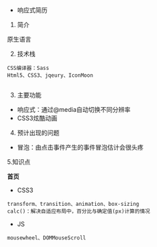 * 响应式简历

1. 简介

原生语言

2. 技术栈

```
CSS编译器：Sass
Html5、CSS3、jqeury、IconMoon


```
3. 主要功能

* 响应式：通过@media自动切换不同分辨率
* CSS3炫酷动画

4. 预计出现的问题

* 冒泡：由点击事件产生的事件冒泡估计会很头疼

5.知识点

**首页**

* CSS3
```
transform、transition、animation、box-sizing
calc()：解决自适应布局中，百分比与确定值(px)计算的情况
```
* JS
```
mousewheel、DOMMouseScroll
```



